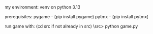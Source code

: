 my environment: venv on python 3.13

prerequisites: 
pygame - (pip install pygame)
pytmx - (pip install pytmx)

run game with:
(cd src if not already in src)
\src> python game.py